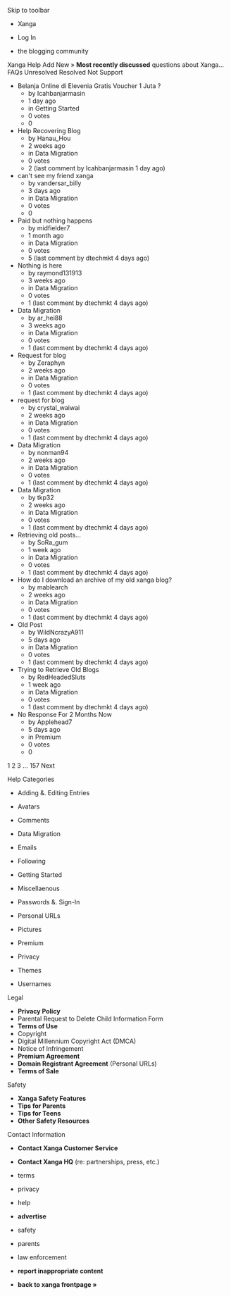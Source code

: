 Skip to toolbar

*   Xanga

*   Log In

*   the blogging community

Xanga Help Add New » **Most recently discussed** questions about Xanga… FAQs Unresolved Resolved Not Support

*   Belanja Online di Elevenia Gratis Voucher 1 Juta ?
    *   by Icahbanjarmasin
    *   1 day ago
    *   in Getting Started
    *   0 votes
    *   0
*   Help Recovering Blog
    *   by Hanau\_Hou
    *   2 weeks ago
    *   in Data Migration
    *   0 votes
    *   2 (last comment by Icahbanjarmasin 1 day ago)
*   can't see my friend xanga
    *   by vandersar\_billy
    *   3 days ago
    *   in Data Migration
    *   0 votes
    *   0
*   Paid but nothing happens
    *   by midfielder7
    *   1 month ago
    *   in Data Migration
    *   0 votes
    *   5 (last comment by dtechmkt 4 days ago)
*   Nothing is here
    *   by raymond131913
    *   3 weeks ago
    *   in Data Migration
    *   0 votes
    *   1 (last comment by dtechmkt 4 days ago)
*   Data Migration
    *   by ar\_hei88
    *   3 weeks ago
    *   in Data Migration
    *   0 votes
    *   1 (last comment by dtechmkt 4 days ago)
*   Request for blog
    *   by Zeraphyn
    *   2 weeks ago
    *   in Data Migration
    *   0 votes
    *   1 (last comment by dtechmkt 4 days ago)
*   request for blog
    *   by crystal\_waiwai
    *   2 weeks ago
    *   in Data Migration
    *   0 votes
    *   1 (last comment by dtechmkt 4 days ago)
*   Data Migration
    *   by nonman94
    *   2 weeks ago
    *   in Data Migration
    *   0 votes
    *   1 (last comment by dtechmkt 4 days ago)
*   Data Migration
    *   by tkp32
    *   2 weeks ago
    *   in Data Migration
    *   0 votes
    *   1 (last comment by dtechmkt 4 days ago)
*   Retrieving old posts...
    *   by SoRa\_gum
    *   1 week ago
    *   in Data Migration
    *   0 votes
    *   1 (last comment by dtechmkt 4 days ago)
*   How do I download an archive of my old xanga blog?
    *   by mablearch
    *   2 weeks ago
    *   in Data Migration
    *   0 votes
    *   1 (last comment by dtechmkt 4 days ago)
*   Old Post
    *   by WildNcrazyA911
    *   5 days ago
    *   in Data Migration
    *   0 votes
    *   1 (last comment by dtechmkt 4 days ago)
*   Trying to Retrieve Old Blogs
    *   by RedHeadedSluts
    *   1 week ago
    *   in Data Migration
    *   0 votes
    *   1 (last comment by dtechmkt 4 days ago)
*   No Response For 2 Months Now
    *   by Applehead7
    *   5 days ago
    *   in Premium
    *   0 votes
    *   0

1 2 3 ... 157 Next

Help Categories

*   Adding &. Editing Entries
*   Avatars
*   Comments
*   Data Migration
*   Emails
*   Following
*   Getting Started
*   Miscellaenous

*   Passwords &. Sign-In
*   Personal URLs
*   Pictures
*   Premium
*   Privacy
*   Themes
*   Usernames

Legal

*   **Privacy Policy**
*   Parental Request to Delete Child Information Form
*   **Terms of Use**
*   Copyright
*   Digital Millennium Copyright Act (DMCA)
*   Notice of Infringement
*   **Premium Agreement**
*   **Domain Registrant Agreement** (Personal URLs)
*   **Terms of Sale**

Safety

*   **Xanga Safety Features**
*   **Tips for Parents**
*   **Tips for Teens**
*   **Other Safety Resources**

Contact Information

*   **Contact Xanga Customer Service**
*   **Contact Xanga HQ** (re: partnerships, press, etc.)

*   terms
*   privacy
*   help
*   **advertise**

*   safety
*   parents
*   law enforcement
*   **report inappropriate content**

*   **back to xanga frontpage »**